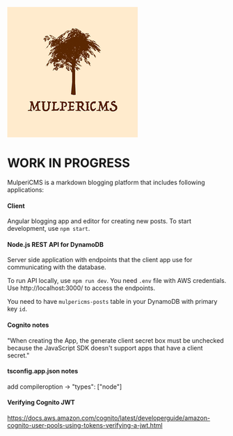 ![alt text](mulpericms.png "MulperiCMS")

# WORK IN PROGRESS

MulperiCMS is a markdown blogging platform that includes following applications:

#### Client

Angular blogging app and editor for creating new posts.
To start development, use `npm start`.

#### Node.js REST API for DynamoDB

Server side application with endpoints that the client app use for communicating with the database. 

To run API locally, use `npm run dev`. You need `.env` file with AWS credentials. Use http://localhost:3000/ to access the endpoints.

You need to have `mulpericms-posts` table in your DynamoDB with primary key `id`.

#### Cognito notes
 "When creating the App, the generate client secret box must be unchecked because the JavaScript SDK doesn't support apps that have a client secret."

#### tsconfig.app.json notes
add compileroption -> "types": ["node"]

#### Verifying Cognito JWT
https://docs.aws.amazon.com/cognito/latest/developerguide/amazon-cognito-user-pools-using-tokens-verifying-a-jwt.html